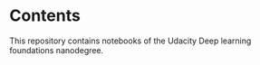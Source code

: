 # Contents

This repository contains notebooks of the Udacity Deep learning foundations nanodegree.  
